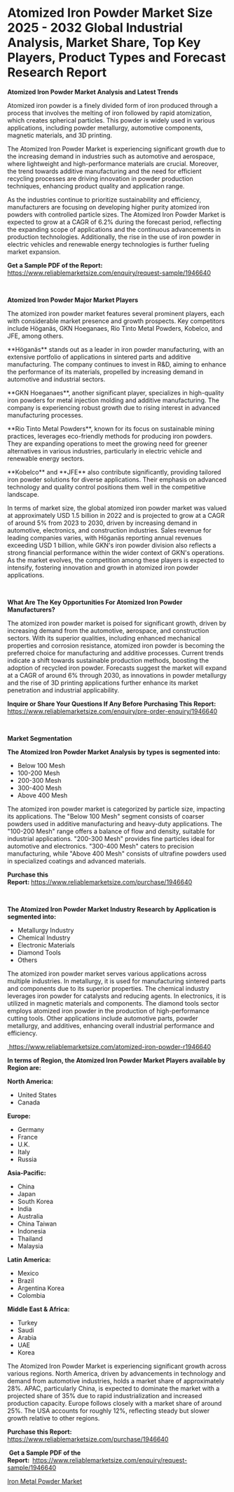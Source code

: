 <p><h1>Atomized Iron Powder Market Size 2025 - 2032 Global Industrial Analysis, Market Share, Top Key Players, Product Types and Forecast Research Report</h1></p><p><strong>Atomized Iron Powder Market Analysis and Latest Trends</strong></p>
<p><p>Atomized iron powder is a finely divided form of iron produced through a process that involves the melting of iron followed by rapid atomization, which creates spherical particles. This powder is widely used in various applications, including powder metallurgy, automotive components, magnetic materials, and 3D printing. </p><p>The Atomized Iron Powder Market is experiencing significant growth due to the increasing demand in industries such as automotive and aerospace, where lightweight and high-performance materials are crucial. Moreover, the trend towards additive manufacturing and the need for efficient recycling processes are driving innovation in powder production techniques, enhancing product quality and application range.</p><p>As the industries continue to prioritize sustainability and efficiency, manufacturers are focusing on developing higher purity atomized iron powders with controlled particle sizes. The Atomized Iron Powder Market is expected to grow at a CAGR of 6.2% during the forecast period, reflecting the expanding scope of applications and the continuous advancements in production technologies. Additionally, the rise in the use of iron powder in electric vehicles and renewable energy technologies is further fueling market expansion.</p></p>
<p><strong>Get a Sample PDF of the Report:&nbsp;</strong> <a href="https://www.reliablemarketsize.com/enquiry/request-sample/1946640?utm_campaign=2520&utm_medium=2&utm_source=Github&utm_content=ia&utm_term=31032025&utm_id=atomized-iron-powder">https://www.reliablemarketsize.com/enquiry/request-sample/1946640</a></p>
<p>&nbsp;</p>
<p><strong>Atomized Iron Powder Major Market Players</strong></p>
<p><p>The atomized iron powder market features several prominent players, each with considerable market presence and growth prospects. Key competitors include Höganäs, GKN Hoeganaes, Rio Tinto Metal Powders, Kobelco, and JFE, among others. </p><p>**Höganäs** stands out as a leader in iron powder manufacturing, with an extensive portfolio of applications in sintered parts and additive manufacturing. The company continues to invest in R&D, aiming to enhance the performance of its materials, propelled by increasing demand in automotive and industrial sectors. </p><p>**GKN Hoeganaes**, another significant player, specializes in high-quality iron powders for metal injection molding and additive manufacturing. The company is experiencing robust growth due to rising interest in advanced manufacturing processes.</p><p>**Rio Tinto Metal Powders**, known for its focus on sustainable mining practices, leverages eco-friendly methods for producing iron powders. They are expanding operations to meet the growing need for greener alternatives in various industries, particularly in electric vehicle and renewable energy sectors.</p><p>**Kobelco** and **JFE** also contribute significantly, providing tailored iron powder solutions for diverse applications. Their emphasis on advanced technology and quality control positions them well in the competitive landscape.</p><p>In terms of market size, the global atomized iron powder market was valued at approximately USD 1.5 billion in 2022 and is projected to grow at a CAGR of around 5% from 2023 to 2030, driven by increasing demand in automotive, electronics, and construction industries. Sales revenue for leading companies varies, with Höganäs reporting annual revenues exceeding USD 1 billion, while GKN's iron powder division also reflects a strong financial performance within the wider context of GKN's operations. As the market evolves, the competition among these players is expected to intensify, fostering innovation and growth in atomized iron powder applications.</p></p>
<p>&nbsp;</p>
<p><strong>What Are The Key Opportunities For Atomized Iron Powder Manufacturers?</strong></p>
<p><p>The atomized iron powder market is poised for significant growth, driven by increasing demand from the automotive, aerospace, and construction sectors. With its superior qualities, including enhanced mechanical properties and corrosion resistance, atomized iron powder is becoming the preferred choice for manufacturing and additive processes. Current trends indicate a shift towards sustainable production methods, boosting the adoption of recycled iron powder. Forecasts suggest the market will expand at a CAGR of around 6% through 2030, as innovations in powder metallurgy and the rise of 3D printing applications further enhance its market penetration and industrial applicability.</p></p>
<p><strong>Inquire or Share Your Questions If Any Before Purchasing This Report:</strong> <a href="https://www.reliablemarketsize.com/enquiry/pre-order-enquiry/1946640?utm_campaign=2520&utm_medium=2&utm_source=Github&utm_content=ia&utm_term=31032025&utm_id=atomized-iron-powder">https://www.reliablemarketsize.com/enquiry/pre-order-enquiry/1946640</a></p>
<p>&nbsp;</p>
<p><strong>Market Segmentation</strong></p>
<p><strong>The Atomized Iron Powder Market Analysis by types is segmented into:</strong></p>
<p><ul><li>Below 100 Mesh</li><li>100-200 Mesh</li><li>200-300 Mesh</li><li>300-400 Mesh</li><li>Above 400 Mesh</li></ul></p>
<p><p>The atomized iron powder market is categorized by particle size, impacting its applications. The "Below 100 Mesh" segment consists of coarser powders used in additive manufacturing and heavy-duty applications. The "100-200 Mesh" range offers a balance of flow and density, suitable for industrial applications. "200-300 Mesh" provides fine particles ideal for automotive and electronics. "300-400 Mesh" caters to precision manufacturing, while "Above 400 Mesh" consists of ultrafine powders used in specialized coatings and advanced materials.</p></p>
<p><strong>Purchase this Report:&nbsp;</strong><a href="https://www.reliablemarketsize.com/purchase/1946640?utm_campaign=2520&utm_medium=2&utm_source=Github&utm_content=ia&utm_term=31032025&utm_id=atomized-iron-powder">https://www.reliablemarketsize.com/purchase/1946640</a></p>
<p>&nbsp;</p>
<p><strong>The Atomized Iron Powder Market Industry Research by Application is segmented into:</strong></p>
<p><ul><li>Metallurgy Industry</li><li>Chemical Industry</li><li>Electronic Materials</li><li>Diamond Tools</li><li>Others</li></ul></p>
<p><p>The atomized iron powder market serves various applications across multiple industries. In metallurgy, it is used for manufacturing sintered parts and components due to its superior properties. The chemical industry leverages iron powder for catalysts and reducing agents. In electronics, it is utilized in magnetic materials and components. The diamond tools sector employs atomized iron powder in the production of high-performance cutting tools. Other applications include automotive parts, powder metallurgy, and additives, enhancing overall industrial performance and efficiency.</p></p>
<p><a href="https://www.reliablemarketsize.com/atomized-iron-powder-r1946640?utm_campaign=2520&utm_medium=2&utm_source=Github&utm_content=ia&utm_term=31032025&utm_id=atomized-iron-powder">&nbsp;https://www.reliablemarketsize.com/atomized-iron-powder-r1946640</a></p>
<p><strong>In terms of Region, the Atomized Iron Powder Market Players available by Region are:</strong></p>
<p>
    <p> <strong> North America: </strong>
        <ul>
            <li>United States</li>
            <li>Canada</li>
        </ul>
        </p> 
    <p> <strong> Europe: </strong>
        <ul>
            <li>Germany</li>
            <li>France</li>
            <li>U.K.</li>
            <li>Italy</li>
            <li>Russia</li>
        </ul>
        </p> 
    <p> <strong> Asia-Pacific: </strong>
        <ul>
            <li>China</li>
            <li>Japan</li>
            <li>South Korea</li>
            <li>India</li>
            <li>Australia</li>
            <li>China Taiwan</li>
            <li>Indonesia</li>
            <li>Thailand</li>
            <li>Malaysia</li>
        </ul>
        </p> 
    <p> <strong> Latin America: </strong>
        <ul>
            <li>Mexico</li>
            <li>Brazil</li>
            <li>Argentina Korea</li>
            <li>Colombia</li>
        </ul>
        </p> 
    <p> <strong> Middle East & Africa: </strong>
        <ul>
            <li>Turkey</li>
            <li>Saudi</li>
            <li>Arabia</li>
            <li>UAE</li>
            <li>Korea</li>
        </ul>
    </p>
    </p>
<p><p>The Atomized Iron Powder Market is experiencing significant growth across various regions. North America, driven by advancements in technology and demand from automotive industries, holds a market share of approximately 28%. APAC, particularly China, is expected to dominate the market with a projected share of 35% due to rapid industrialization and increased production capacity. Europe follows closely with a market share of around 25%. The USA accounts for roughly 12%, reflecting steady but slower growth relative to other regions.</p></p>
<p><strong>Purchase this Report: </strong><a href="https://www.reliablemarketsize.com/purchase/1946640?utm_campaign=2520&utm_medium=2&utm_source=Github&utm_content=ia&utm_term=31032025&utm_id=atomized-iron-powder">https://www.reliablemarketsize.com/purchase/1946640</a></p>
<p>&nbsp;<strong>Get a Sample PDF of the Report:&nbsp;&nbsp;</strong><a href="https://www.reliablemarketsize.com/enquiry/request-sample/1946640?utm_campaign=2520&utm_medium=2&utm_source=Github&utm_content=ia&utm_term=31032025&utm_id=atomized-iron-powder">https://www.reliablemarketsize.com/enquiry/request-sample/1946640</a></p>
<p><strong></strong></p>
<p><p><a href="https://github.com/curinbucan9/Market-Research-Report-List-1/blob/main/iron-metal-powder-market.md?utm_campaign=2520&utm_medium=2&utm_source=Github&utm_content=ia&utm_term=31032025&utm_id=atomized-iron-powder">Iron Metal Powder Market</a></p></p>